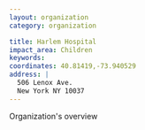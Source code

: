 ```yaml
---
layout: organization
category: organization

title: Harlem Hospital
impact_area: Children
keywords: 
coordinates: 40.81419,-73.940529
address: |
  506 Lenox Ave.
  New York NY 10037
---
```

Organization's overview
